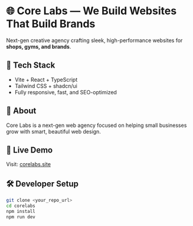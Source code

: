 # 🌐 Core Labs — We Build Websites That Build Brands

Next-gen creative agency crafting sleek, high-performance websites for **shops, gyms, and brands**.

## 🚀 Tech Stack
- Vite + React + TypeScript  
- Tailwind CSS + shadcn/ui  
- Fully responsive, fast, and SEO-optimized  

## 🧠 About
Core Labs is a next-gen web agency focused on helping small businesses grow with smart, beautiful web design.

## 🔗 Live Demo
Visit: [corelabs.site](ravlabs.vercel.apps)

## 🛠️ Developer Setup
```bash
git clone <your_repo_url>
cd corelabs
npm install
npm run dev
